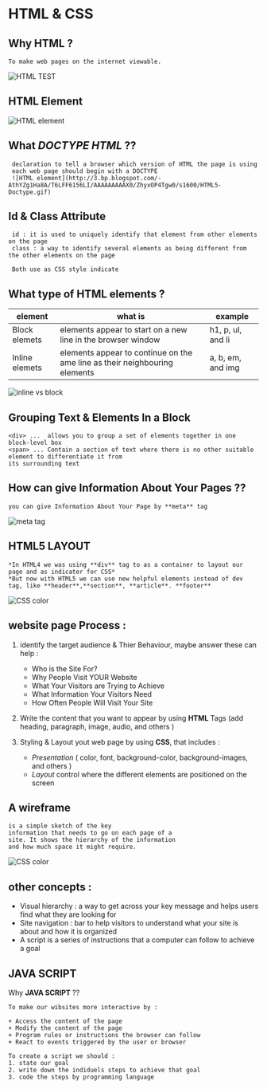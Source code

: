# HTML & CSS 

## Why HTML ?
```
To make web pages on the internet viewable.
```

![HTML TEST](https://www.etutorialspoint.com/images/html_elements.jpg)

## HTML Element
![HTML element](http://schoolsofweb.com/wp-content/uploads/anatomy-of-an-html-element.jpg)

## What *DOCTYPE HTML* ??
```
 declaration to tell a browser which version of HTML the page is using 
 each web page should begin with a DOCTYPE
 ![HTML element](http://3.bp.blogspot.com/-AthYZg1Ha8A/T6LFF6156LI/AAAAAAAAAX0/ZhyxOP4Tgw0/s1600/HTML5-Doctype.gif)
```
 
 
## Id & Class Attribute 
```
 id : it is used to uniquely identify that element from other elements on the page
 class : a way to identify several elements as being different from the other elements on the page
 
 Both use as CSS style indicate
 ```
 ## What type of HTML elements ? 
 
 element | what is | example 
 -----| --------| -------
 Block elemets |  elements appear to start on a new line in the browser window | h1, p, ul, and li
 Inline elemets |  elements appear to continue on the ame line as their neighbouring elements | a, b, em, and img
 
 ![inline vs block](https://blog.4psa.com/wp-content/uploads/block-inline1.png)

 ## Grouping Text & Elements In a Block 
 ```
 <div> ...  allows you to group a set of elements together in one block-level box
 <span> ... Contain a section of text where there is no other suitable element to differentiate it from
its surrounding text
 ```

## How can give Information About Your Pages ??
```
you can give Information About Your Page by **meta** tag 
```
 ![meta tag](https://tnphost.com/support/wp-content/uploads/2016/09/meta-tag-explained.gif)

## HTML5 LAYOUT
```
*In HTML4 we was using **div** tag to as a container to layout our page and as indicater for CSS*
*But now with HTML5 we can use new helpful elements instead of dev tag, like **header**,**section**, **article**. **footer**
```

![CSS color](https://s3.amazonaws.com/viking_education/web_development/web_app_eng/html5_sectioning_high_level.jpg)


## website page Process : 

1. identify  the target audience & Thier Behaviour, maybe answer these can help :
    - Who is the Site For?
    - Why People Visit YOUR Website
    - What Your Visitors are Trying to Achieve
    - What Information Your Visitors Need
    - How Often People Will Visit Your Site
    
2. Write the content that you want to appear by using **HTML** Tags (add heading, paragraph, image, audio, and others )

3. Styling & Layout yout web page by using **CSS**, that includes :
    - *Presentation* ( color, font, background-color, background-images, and others )
    - *Layout* control where the different elements are positioned on the screen
    
    
## A wireframe
```
is a simple sketch of the key
information that needs to go on each page of a
site. It shows the hierarchy of the information
and how much space it might require.
```


![CSS color](https://www.market8.net/hs-fs/hub/23553/file-637542208-jpg/images/website_wireframes-wireframe2.jpg?t=1519917980967)


## other concepts :
+ Visual hierarchy : a way to get across your key message and helps users find what they are looking for
+ Site navigation : bar to help visitors to understand what your site is about and how it is organized
+ A script is a series of instructions that a computer can follow to achieve a goal



## JAVA SCRIPT 

Why **JAVA SCRIPT** ??
```
To make our wibsites more interactive by :

+ Access the content of the page
+ Modify the content of the page
+ Program rules or instructions the browser can follow
+ React to events triggered by the user or browser 

To create a script we should :
1. state our goal 
2. write down the indiduels steps to achieve that goal 
3. code the steps by programming language 

